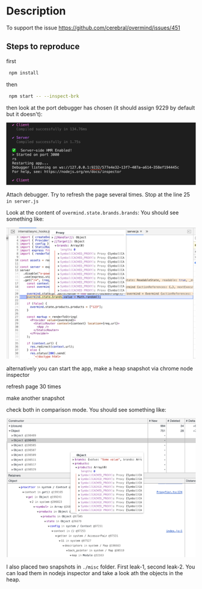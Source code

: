 # Description

To support the issue https://github.com/cerebral/overmind/issues/451

## Steps to reproduce
first
```bash
 npm install
```

then

```bash
 npm start -- --inspect-brk
```

then look at the port debugger has chosen (it should assign 9229 by default but it doesn't):

![port](misc/3.png)

Attach debugger. Try to refresh the page several times. Stop at the line 25 `in server.js`

Look at the content of `overmind.state.brands.brands`:
You should see something like:

![debugger](misc/2.png)

alternatively you can start the app, make a heap snapshot via chrome node inspector

refresh page 30 times

make another snapshot

check both in comparison mode. You should see something like:

![heap](misc/1.png)


I also placed two snapshots in `./misc` folder. First leak-1, second leak-2. You can load them in nodejs inspector and take a look ath the objects in the heap.
